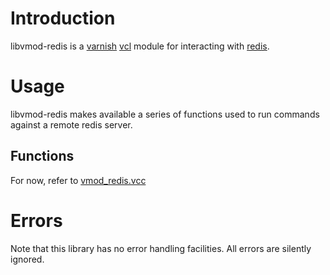 # Introduction

libvmod-redis is a [varnish][varnish] [vcl][vcl] module for interacting with
[redis][redis].

# Usage

libvmod-redis makes available a series of functions used to run commands against
a remote redis server.

## Functions

For now, refer to [vmod_redis.vcc][vmod_redis_vcc]

# Errors

Note that this library has no error handling facilities. All errors are silently
ignored.

[varnish]: https://www.varnish-cache.org/
[vcl]: https://www.varnish-cache.org/docs/3.0/reference/vcl.html
[redis]: http://redis.io/
[vmod_redis_vcc]: https://github.com/academia-edu/libvmod-redis/blob/master/src/vmod_redis.vcc

<!--- vim: set noet tw=80: -->
